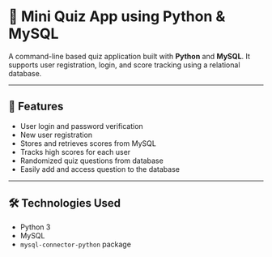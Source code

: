 # 🧠 Mini Quiz App using Python & MySQL

A command-line based quiz application built with **Python** and **MySQL**. It supports user registration, login, and score tracking using a relational database.

---

## 📂 Features

- User login and password verification
- New user registration
- Stores and retrieves scores from MySQL
- Tracks high scores for each user
- Randomized quiz questions from database
- Easily add and access question to the database

---

## 🛠️ Technologies Used

- Python 3
- MySQL
- `mysql-connector-python` package
